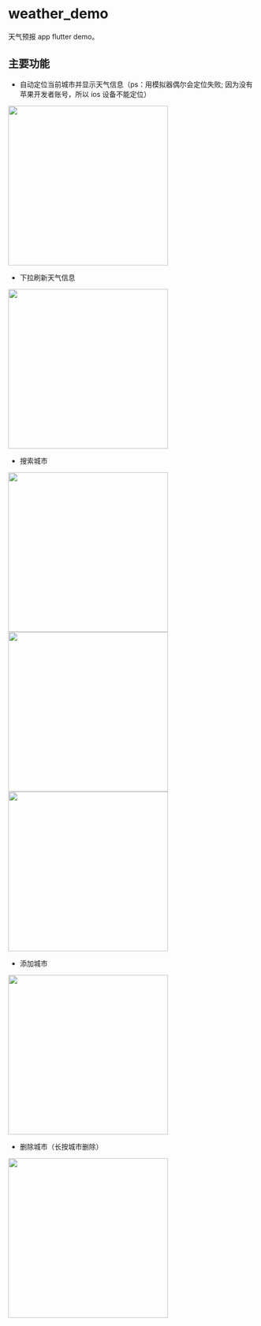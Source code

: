 # weather_demo

天气预报 app flutter demo。

## 主要功能

* 自动定位当前城市并显示天气信息（ps：用模拟器偶尔会定位失败; 因为没有苹果开发者账号，所以 ios 设备不能定位）
<img width="324" src="https://ws1.sinaimg.cn/large/454d7f57gy1fy91hhz38hj21402804qp.jpg"/>

* 下拉刷新天气信息
<img width="324" src="https://ws1.sinaimg.cn/large/454d7f57gy1fy9tlq142yj21402807wh.jpg" />

* 搜索城市
<img width="324" src="https://ws1.sinaimg.cn/large/454d7f57gy1fy9mwf7m3fj21402800ui.jpg"/>
<img width="324" src="https://ws1.sinaimg.cn/large/454d7f57gy1fy91hj8jb1j2140280ade.jpg"/>
<img width="324" src="https://ws1.sinaimg.cn/large/454d7f57gy1fy91hiqgf7j2140280ae0.jpg"/>

* 添加城市
<img width="324" src="https://ws1.sinaimg.cn/large/454d7f57gy1fy91hjt582j21402801kx.jpg"/>

* 删除城市（长按城市删除）
<img width="324" src="https://ws1.sinaimg.cn/large/454d7f57gy1fy91larj7kj21402807ro.jpg"/>

